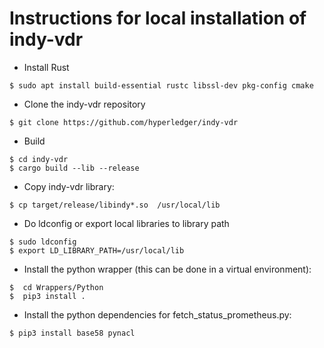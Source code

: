 # Instructions for local installation of indy-vdr

- Install Rust
```
$ sudo apt install build-essential rustc libssl-dev pkg-config cmake
```

- Clone the  indy-vdr repository
```
$ git clone https://github.com/hyperledger/indy-vdr
```

- Build
```
$ cd indy-vdr
$ cargo build --lib --release
```

- Copy indy-vdr library: 
```
$ cp target/release/libindy*.so  /usr/local/lib
```

- Do ldconfig or export local libraries to library path
```
$ sudo ldconfig 
$ export LD_LIBRARY_PATH=/usr/local/lib
```
 
- Install the python wrapper (this can be done in a virtual environment):
```
$  cd Wrappers/Python
$  pip3 install .
```

- Install the python dependencies for fetch_status_prometheus.py:
```
$ pip3 install base58 pynacl
```
